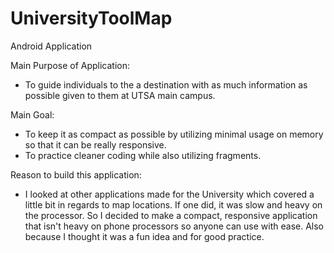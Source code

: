 # UniversityToolMap
Android Application

Main Purpose of Application:
 - To guide individuals to the a destination with as much information as possible given to them at UTSA main campus.

Main Goal:
 - To keep it as compact as possible by utilizing minimal usage on memory so that it can be really responsive.
 - To practice cleaner coding while also utilizing fragments.
 
Reason to build this application:
 - I looked at other applications made for the University which covered a little bit in regards to map locations. If one did, it was slow
 and heavy on the processor. So I decided to make a compact, responsive application that isn't heavy on phone processors so anyone
 can use with ease. Also because I thought it was a fun idea and for good practice.
